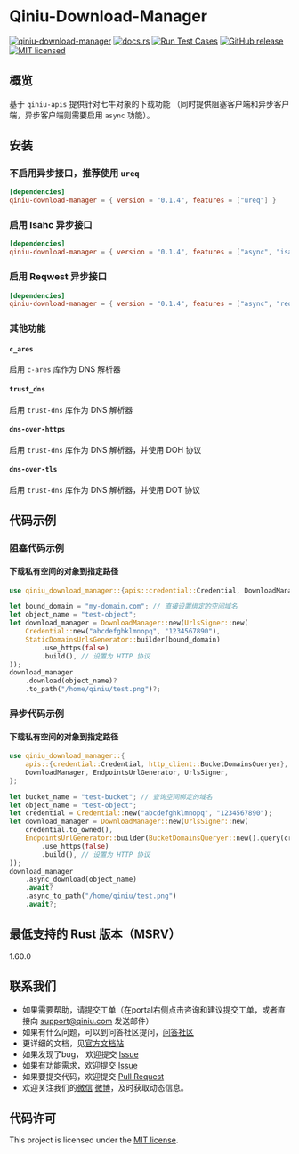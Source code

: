 # Qiniu-Download-Manager

[![qiniu-download-manager](https://img.shields.io/crates/v/qiniu-download-manager.svg)](https://crates.io/crates/qiniu-download-manager)
[![docs.rs](https://img.shields.io/badge/docs-latest-blue.svg)](https://docs.rs/qiniu-download-manager)
[![Run Test Cases](https://github.com/qiniu/rust-sdk/actions/workflows/ci-test.yml/badge.svg)](https://github.com/qiniu/rust-sdk/actions/workflows/ci-test.yml)
[![GitHub release](https://img.shields.io/github/v/tag/qiniu/rust-sdk.svg?label=release)](https://github.com/qiniu/rust-sdk/releases)
[![MIT licensed](https://img.shields.io/badge/license-MIT-blue.svg)](https://github.com/qiniu/rust-sdk/blob/master/LICENSE)

## 概览

基于 `qiniu-apis` 提供针对七牛对象的下载功能 （同时提供阻塞客户端和异步客户端，异步客户端则需要启用 `async` 功能）。

## 安装

### 不启用异步接口，推荐使用 `ureq`

```toml
[dependencies]
qiniu-download-manager = { version = "0.1.4", features = ["ureq"] }
```

### 启用 Isahc 异步接口

```toml
[dependencies]
qiniu-download-manager = { version = "0.1.4", features = ["async", "isahc"] }
```

### 启用 Reqwest 异步接口

```toml
[dependencies]
qiniu-download-manager = { version = "0.1.4", features = ["async", "reqwest"] }
```

### 其他功能

#### `c_ares`

启用 `c-ares` 库作为 DNS 解析器

#### `trust_dns`

启用 `trust-dns` 库作为 DNS 解析器

#### `dns-over-https`

启用 `trust-dns` 库作为 DNS 解析器，并使用 DOH 协议

#### `dns-over-tls`

启用 `trust-dns` 库作为 DNS 解析器，并使用 DOT 协议

## 代码示例

### 阻塞代码示例

#### 下载私有空间的对象到指定路径

```rust
use qiniu_download_manager::{apis::credential::Credential, DownloadManager, StaticDomainsUrlsGenerator, UrlsSigner};

let bound_domain = "my-domain.com"; // 直接设置绑定的空间域名
let object_name = "test-object";
let download_manager = DownloadManager::new(UrlsSigner::new(
    Credential::new("abcdefghklmnopq", "1234567890"),
    StaticDomainsUrlsGenerator::builder(bound_domain)
        .use_https(false)
        .build(), // 设置为 HTTP 协议
));
download_manager
    .download(object_name)?
    .to_path("/home/qiniu/test.png")?;
```

### 异步代码示例

#### 下载私有空间的对象到指定路径

```rust
use qiniu_download_manager::{
    apis::{credential::Credential, http_client::BucketDomainsQueryer},
    DownloadManager, EndpointsUrlGenerator, UrlsSigner,
};

let bucket_name = "test-bucket"; // 查询空间绑定的域名
let object_name = "test-object";
let credential = Credential::new("abcdefghklmnopq", "1234567890");
let download_manager = DownloadManager::new(UrlsSigner::new(
    credential.to_owned(),
    EndpointsUrlGenerator::builder(BucketDomainsQueryer::new().query(credential, bucket_name))
        .use_https(false)
        .build(), // 设置为 HTTP 协议
));
download_manager
    .async_download(object_name)
    .await?
    .async_to_path("/home/qiniu/test.png")
    .await?;
```

## 最低支持的 Rust 版本（MSRV）

1.60.0

## 联系我们

- 如果需要帮助，请提交工单（在portal右侧点击咨询和建议提交工单，或者直接向 support@qiniu.com 发送邮件）
- 如果有什么问题，可以到问答社区提问，[问答社区](http://qiniu.segmentfault.com/)
- 更详细的文档，见[官方文档站](http://developer.qiniu.com/)
- 如果发现了bug， 欢迎提交 [Issue](https://github.com/qiniu/rust-sdk/issues)
- 如果有功能需求，欢迎提交 [Issue](https://github.com/qiniu/rust-sdk/issues)
- 如果要提交代码，欢迎提交 [Pull Request](https://github.com/qiniu/rust-sdk/pulls)
- 欢迎关注我们的[微信](https://www.qiniu.com/contact) [微博](http://weibo.com/qiniutek)，及时获取动态信息。

## 代码许可

This project is licensed under the [MIT license].

[MIT license]: https://github.com/qiniu/rust-sdk/blob/master/LICENSE
